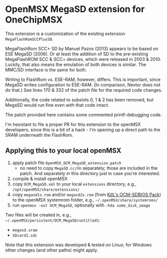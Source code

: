 # OpenMSX MegaSD extension for OneChipMSX

This extension is a customization of the existing extension `MegaFlashRomSCCPlusSD`.

MegaFlashRom SCC+ SD by Manuel Pazos (2013) appears to be based on ESE MegaSD (2006).
Or at least the addition of SD to the pre-existing MegaFlashROM SCC & SCC+ devices, which were released in 2003 & 2010.
Luckily, that also means the emulation of both devices is similar.
The MMC/SD interface is the same for both.

Writing to FlashRom vs. ESE-RAM, however, differs.
This is important, since MegaSD writes configuration to ESE-RAM.
(In comparison, Nextor does not do that.)
See lines 170 & 332 of the patch file for the required code changes.

Additionally, the code related to subslots 0, 1 & 2 has been removed, 
but MegaSD would run fine even with that code intact.

The patch provided here contains some commented printf-debugging code.

I'm hesistant to file a proper PR for this extension to the openMSX developers,
since this is a bit of a hack - I'm opening up a direct path to the SRAM underneath the
FlashRom. 

## Applying this to your local openMSX
1. apply patch file `OpenMSX_OCM_MegaSD_extension.patch`
   * no need to copy `MegaSD.cc/hh` separately; those are included in the patch.
     And separately in this directory just in case you're interested.
2. compile & install openMSX
3. copy `OCM_MegaSD.xml` to your local `extensions` directory, e.g., `/opt/openMSX/share/extensions/`
4. copy `megasd1s.rom` and/or `megasd2s.rom` (from [KdL's OCM-SDBIOS Pack](https://gnogni.altervista.org/)) to the openMSX systemrom folder, e.g., `~/.openMSX/share/systemroms/`
5. run `openmsx -ext OCM_MegaSD`, optionally with `-hda some_disk_image`

Two files will be created in, e.g., `~/.openMSX/persistent/OCM_MegaSD/untitled1`:
* `megasd.sram`
* `SDcard1.sdc`

Note that this extension was developed & tested on Linux; for Windows other changes (and other paths) might apply.
